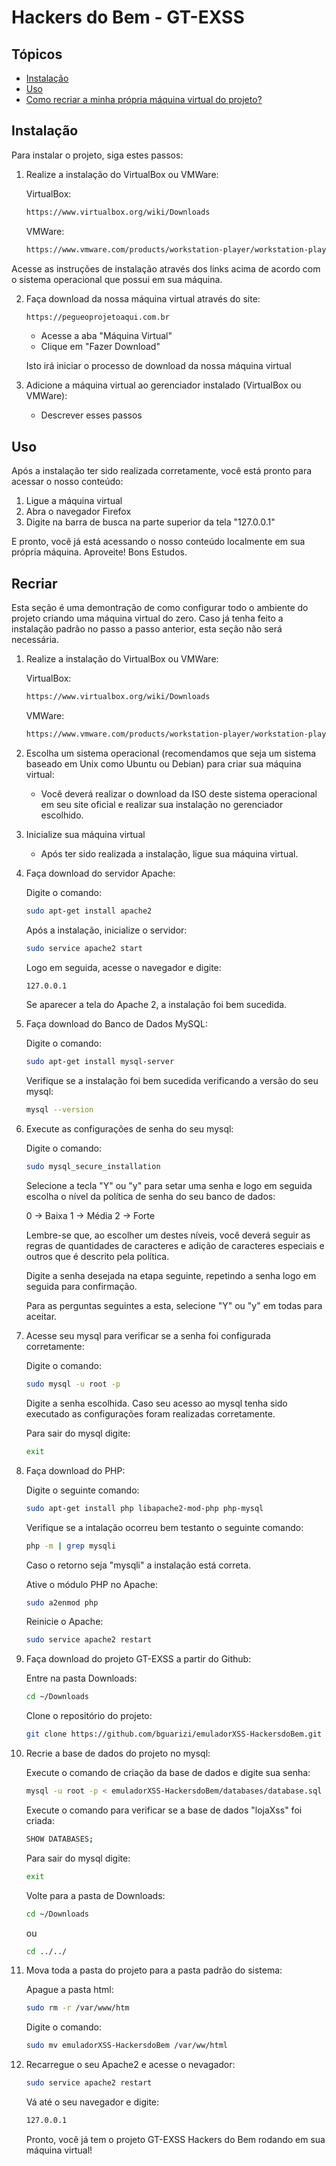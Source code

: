 # Hackers do Bem - GT-EXSS

## Tópicos

- [Instalação](#instalação)
- [Uso](#uso)
- [Como recriar a minha própria máquina virtual do projeto?](#Recriar)

## Instalação

Para instalar o projeto, siga estes passos:

1. Realize a instalação do VirtualBox ou VMWare:

    VirtualBox:

    ```bash
    https://www.virtualbox.org/wiki/Downloads
    ```
    VMWare:

    ```bash
    https://www.vmware.com/products/workstation-player/workstation-player-evaluation.html.html.html.html
    ```
Acesse as instruções de instalação através dos links acima de acordo com o sistema operacional que possui em sua máquina. 

2. Faça download da nossa máquina virtual através do site:

   ```bash
   https://pegueoprojetoaqui.com.br
    ```
   - Acesse a aba "Máquina Virtual"
   - Clique em "Fazer Download"

   Isto irá iniciar o processo de download da nossa máquina virtual

3. Adicione a máquina virtual ao gerenciador instalado (VirtualBox ou VMWare):

   - Descrever esses passos


## Uso

Após a instalação ter sido realizada corretamente, você está pronto para acessar o nosso conteúdo:

1. Ligue a máquina virtual
2. Abra o navegador Firefox
3. Digite na barra de busca na parte superior da tela "127.0.0.1"

E pronto, você já está acessando o nosso conteúdo localmente em sua própria máquina. Aproveite! Bons Estudos.

## Recriar

Esta seção é uma demontração de como configurar todo o ambiente do projeto criando uma máquina virtual do zero. Caso já tenha feito a instalação padrão no passo a passo anterior, esta seção não será necessária.

1. Realize a instalação do VirtualBox ou VMWare:

    VirtualBox:

    ```bash
    https://www.virtualbox.org/wiki/Downloads
    ```
    VMWare:

    ```bash
    https://www.vmware.com/products/workstation-player/workstation-player-evaluation.html.html.html.html
    ```
2. Escolha um sistema operacional (recomendamos que seja um sistema baseado em Unix como Ubuntu ou Debian) para criar sua máquina virtual:

    - Você deverá realizar o download da ISO deste sistema operacional em seu site oficial e realizar sua instalação no gerenciador escolhido.

3. Inicialize sua máquina virtual

    - Após ter sido realizada a instalação, ligue sua máquina virtual.

4. Faça download do servidor Apache:

    Digite o comando:

    ```bash
    sudo apt-get install apache2
    ```
    Após a instalação, inicialize o servidor:

    ```bash
    sudo service apache2 start
    ```
    Logo em seguida, acesse o navegador e digite:

    ```bash
    127.0.0.1
    ```
    Se aparecer a tela do Apache 2, a instalação foi bem sucedida.

4. Faça download do Banco de Dados MySQL:

    Digite o comando:

    ```bash
    sudo apt-get install mysql-server
    ```

    Verifique se a instalação foi bem sucedida verificando a versão do seu mysql:

    ```bash
    mysql --version
    ```

5. Execute as configurações de senha do seu mysql:

    Digite o comando:

    ```bash
    sudo mysql_secure_installation
    ```

    Selecione a tecla "Y" ou "y" para setar uma senha e logo em seguida escolha o nível da política de senha do seu banco de dados:

    0 -> Baixa
    1 -> Média
    2 -> Forte

    Lembre-se que, ao escolher um destes níveis, você deverá seguir as regras de quantidades de caracteres e adição de caracteres especiais e outros que é descrito pela política.

    Digite a senha desejada na etapa seguinte, repetindo a senha logo em seguida para confirmação.

    Para as perguntas seguintes a esta, selecione "Y" ou "y" em todas para aceitar.

6. Acesse seu mysql para verificar se a senha foi configurada corretamente:

    Digite o comando:

    ```bash
    sudo mysql -u root -p
    ```

    Digite a senha escolhida. Caso seu acesso ao mysql tenha sido executado as configurações foram realizadas corretamente.

    Para sair do mysql digite:

    ```bash
    exit
    ```

7. Faça download do PHP:

    Digite o seguinte comando:

    ```bash
    sudo apt-get install php libapache2-mod-php php-mysql
    ```

    Verifique se a intalação ocorreu bem testanto o seguinte comando:

    ```bash
    php -m | grep mysqli
    ```

    Caso o retorno seja "mysqli" a instalação está correta.

    Ative o módulo PHP no Apache:
    
    ```bash
    sudo a2enmod php
    ```

    Reinicie o Apache:

    ```bash
    sudo service apache2 restart
    ```

8. Faça download do projeto GT-EXSS a partir do Github:

    Entre na pasta Downloads:

    ```bash
    cd ~/Downloads
    ```
    Clone o repositório do projeto:

    ```bash
    git clone https://github.com/bguarizi/emuladorXSS-HackersdoBem.git
    ```

9. Recrie a base de dados do projeto no mysql:

    Execute o comando de criação da base de dados e digite sua senha:

    ```bash
    mysql -u root -p < emuladorXSS-HackersdoBem/databases/database.sql
    ```

    Execute o comando para verificar se a base de dados "lojaXss" foi criada:

    ```bash
    SHOW DATABASES;
    ```
    Para sair do mysql digite:

    ```bash
    exit
    ```

    Volte para a pasta de Downloads:

    ```bash
    cd ~/Downloads
    ```

    ou 

    ```bash
    cd ../../
    ```

10. Mova toda a pasta do projeto para a pasta padrão do sistema:

    Apague a pasta html:

    ```bash
    sudo rm -r /var/www/htm
    ```

    Digite o comando:

    ```bash
    sudo mv emuladorXSS-HackersdoBem /var/ww/html
    ```

11. Recarregue o seu Apache2 e acesse o nevagador:

    ```bash
    sudo service apache2 restart
    ```

    Vá até o seu navegador e digite:

    ```bash
    127.0.0.1
    ```

    Pronto, você já tem o projeto GT-EXSS Hackers do Bem rodando em sua máquina virtual!


